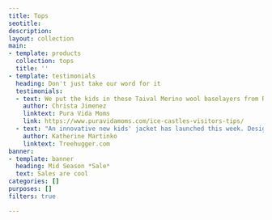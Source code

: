```yaml
---
title: Tops
seotitle: 
description: 
layout: collection
main:
- template: products
  collection: tops
  title: ''
- template: testimonials
  heading: Don't just take our word for it
  testimonials:
  - text: We put the kids in these Taival Merino wool baselayers from Reima (our new favorite kids’ outdoor wear company from Finland). They were super warm, wicked away sweat, and the girls refused to take them off for 72 hours. I highly recommend them...The kids [also] loved [Reima's beanies] because they are so warm. I love them because they come in different sizes which avoided that horrible tendency of hats to slide down kid’s faces when they are active.
    author: Christa Jimenez
    linktext: Pura Vida Moms
    link: https://www.puravidamoms.com/ice-castles-visitors-tips/
  - text: "An innovative new kids' jacket has launched this week. Designed by Finnish company [Reima](https://us.reima.com), the wind- and rain-proof Voyager jacket is described as 'fully recyclable' because it is made from a single material – polyester – that need not be separated from other materials in order to be properly recycled...\n\nReima is doing smart design work and is worth supporting for that reason alone."
    author: Katherine Martinko
    linktext: Treehugger.com
banner:
- template: banner
  heading: Mid Season *Sale*
  text: Sales are cool
categories: []
purposes: []
filters: true

---
```

